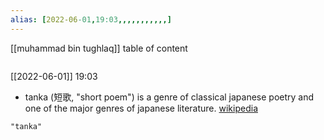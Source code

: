 ```yaml
---
alias: [2022-06-01,19:03,,,,,,,,,,,]
---
```

[[muhammad bin tughlaq]]
table of content
```toc
```

[[2022-06-01]] 19:03
- tanka (短歌, "short poem") is a genre of classical japanese poetry and one of the major genres of japanese literature.
[wikipedia](https://en.wikipedia.org/wiki/tanka)
```query
"tanka"
```